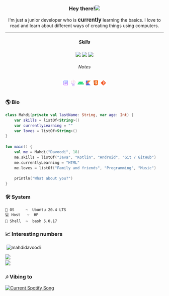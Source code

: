 <!--
<div align="center">
  <img src="media/gif_02.gif" width="50%" align="center" />
</div>
-->

<h3 align="center">
  Hey there!<img
    src="https://media.giphy.com/media/hvRJCLFzcasrR4ia7z/giphy.gif"
    width="20px"
  />
</h3>

<div align="center">
  I'm just a junior developer who is <big><b>currently</b></big> learning the
  basics. I love to read and learn about different ways of creating things using
  computers.
</div>

<hr />

<div align="center">
  <h5 align="center">Skills</h5>
  <img
    src="https://img.shields.io/badge/-Java-red?style=for-the-badge&logo=java&logoColor=white&labelColor=black"
  />
  <img
    src="https://img.shields.io/badge/-Kotlin-purple?style=for-the-badge&logo=kotlin&logoColor=white&labelColor=black"
  />
  <img
    src="https://img.shields.io/badge/-Android-green?style=for-the-badge&logo=android&logoColor=white&labelColor=black"
  />
  <h6 align="center">Notes</h6>
  <a href="https://github.com/MahdiDavoodi/Notes" target="blank"
    ><img
      align="center"
      src="media/generalNotes.png"
      alt="General Notes"
      height="20"
      width="20"
  /></a>
  <a href="https://github.com/MahdiDavoodi/ProblemSolving" target="blank"
    ><img
      align="center"
      src="media/problemsolving.png"
      alt="Problem Solving"
      height="20"
      width="20"
  /></a>
  <a href="https://github.com/MahdiDavoodi/Android" target="blank"
    ><img
      align="center"
      src="media/androidDevN.svg"
      alt="Android Development"
      height="20"
      width="20"
  /></a>
  <a href="https://github.com/MahdiDavoodi/Kotlin" target="blank"
    ><img
      align="center"
      src="media/kotlinN.svg"
      alt="Kotlin"
      height="20"
      width="20"
  /></a>
  <a href="https://github.com/MahdiDavoodi/HTML-CSS" target="blank"
    ><img
      align="center"
      src="media/htmlN.svg"
      alt="HTML and CSS"
      height="20"
      width="20"
  /></a>
  <a href="https://github.com/MahdiDavoodi/Git" target="blank"
    ><img align="center" src="media/gitN.svg" alt="Git" height="20" width="20"
  /></a>
</div>

<br />

<h3>🌎 Bio</h3>

```kotlin
class Mahdi(private val lastName: String, var age: Int) {
    var skills = listOf<String>()
    var currentlyLearning = ""
    var loves = listOf<String>()
}

fun main() {
    val me = Mahdi("Davoodi", 18)
    me.skills = listOf("Java", "Kotlin", "Android", "Git / GitHub")
    me.currentlyLearning = "HTML"
    me.loves = listOf("Family and friends", "Programming", "Music")

    println("What about you?")
}
```

<h3>🛠 System</h3>

```
💾 OS     ~  Ubuntu 20.4 LTS
💻 Host   ~  HP
💽 Shell  ~  bash 5.0.17
```

<h3>📈 Interesting numbers</h3>

<div>
  <p align="left">
    &nbsp;<img
      align="center"
      src="https://github-readme-stats.vercel.app/api?username=mahdidavoodi&count_private=true&include_all_commits=false&show_icons=true&hide_border=true&bg_color=161B22&text_color=c9d1d9&title_color=50a6ff&icon_color=3572a5"
      alt="mahdidavoodi"
    />
  </p>
</div>

<div>
  <img
    src="https://github-readme-stats.vercel.app/api/top-langs/?username=mahdidavoodi&langs_count=5&layout=compact&hide_border=true&bg_color=161B22&text_color=c9d1d9&title_color=50a6ff&icon_color=3572a5&card_width=445"
  />
</div>

<div>
  <img
    src="http://github-readme-streak-stats.herokuapp.com?user=mahdidavoodi&theme=dark&hide_border=true&background=161B22&ring=50A6FF&fire=FF9022&currStreakLabel=FFFFFF"
  />
</div>

<h3>🎶 Vibing to</h3>
<a href="https://open.spotify.com/user/31qdcodtbaj6k5bmbzoxvg2efqei">
  <img
    src="https://spotify-readme-silk.vercel.app/api?theme=dark&scan=false&rainbow=false"
    alt="Current Spotify Song"
  />
</a>
